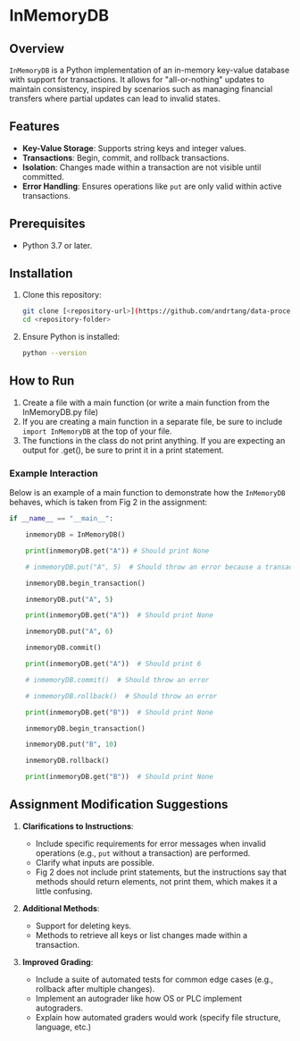 # InMemoryDB

## Overview
`InMemoryDB` is a Python implementation of an in-memory key-value database with support for transactions. It allows for "all-or-nothing" updates to maintain consistency, inspired by scenarios such as managing financial transfers where partial updates can lead to invalid states.

## Features
- **Key-Value Storage**: Supports string keys and integer values.
- **Transactions**: Begin, commit, and rollback transactions.
- **Isolation**: Changes made within a transaction are not visible until committed.
- **Error Handling**: Ensures operations like `put` are only valid within active transactions.

## Prerequisites
- Python 3.7 or later.

## Installation
1. Clone this repository:
   ```bash
   git clone [<repository-url>](https://github.com/andrtang/data-processing-and-storage.git)
   cd <repository-folder>
   ```
2. Ensure Python is installed:
   ```bash
   python --version
   ```

## How to Run
1. Create a file with a main function (or write a main function from the InMemoryDB.py file)
2. If you are creating a main function in a separate file, be sure to include `import InMemoryDB` at the top of your file.
3. The functions in the class do not print anything. If you are expecting an output for .get(), be sure to print it in a print statement.

### Example Interaction
Below is an example of a main function to demonstrate how the `InMemoryDB` behaves, which is taken from Fig 2 in the assignment:

```python
if __name__ == "__main__":

    inmemoryDB = InMemoryDB()

    print(inmemoryDB.get("A")) # Should print None

    # inmemoryDB.put("A", 5)  # Should throw an error because a transaction is not in progress

    inmemoryDB.begin_transaction()

    inmemoryDB.put("A", 5)

    print(inmemoryDB.get("A"))  # Should print None

    inmemoryDB.put("A", 6)

    inmemoryDB.commit()

    print(inmemoryDB.get("A"))  # Should print 6

    # inmemoryDB.commit()  # Should throw an error

    # inmemoryDB.rollback()  # Should throw an error

    print(inmemoryDB.get("B"))  # Should print None

    inmemoryDB.begin_transaction()

    inmemoryDB.put("B", 10)

    inmemoryDB.rollback()

    print(inmemoryDB.get("B"))  # Should print None

```

## Assignment Modification Suggestions
1. **Clarifications to Instructions**:
   - Include specific requirements for error messages when invalid operations (e.g., `put` without a transaction) are performed.
   - Clarify what inputs are possible.
   - Fig 2 does not include print statements, but the instructions say that methods should return elements, not print them, which makes it a little confusing.

2. **Additional Methods**:
   - Support for deleting keys.
   - Methods to retrieve all keys or list changes made within a transaction.

3. **Improved Grading**:
   - Include a suite of automated tests for common edge cases (e.g., rollback after multiple changes).
   - Implement an autograder like how OS or PLC implement autograders.
   - Explain how automated graders would work (specify file structure, language, etc.)
